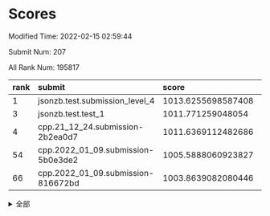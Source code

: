 # Scores

Modified Time: 2022-02-15 02:59:44

Submit Num: 207

All Rank Num: 195817

| rank |               submit               |       score        |       sigma        | pk_num |
| :--- | :--------------------------------- | :----------------- | :----------------- | :----- |
| 1    | jsonzb.test.submission_level_4     | 1013.6255698587408 | 0.8193294107796353 | 3789   |
| 3    | jsonzb.test.test_1                 | 1011.771259048054  | 0.7958671968571505 | 3785   |
| 4    | cpp.21_12_24.submission-2b2ea0d7   | 1011.6369112482686 | 0.7771943151360668 | 3783   |
| 54   | cpp.2022_01_09.submission-5b0e3de2 | 1005.5888060923827 | 0.7135641926349852 | 3787   |
| 66   | cpp.2022_01_09.submission-816672bd | 1003.8639082080446 | 0.708216870115791  | 3782   |


<details>
<summary>全部</summary>

| rank |                 submit                 |       score        |       sigma        | pk_num |
| :--- | :------------------------------------- | :----------------- | :----------------- | :----- |
| 1    | jsonzb.test.submission_level_4         | 1013.6255698587408 | 0.8193294107796353 | 3789   |
| 2    | gobigger.level_3.submission_level_3_14 | 1012.0732981112654 | 0.7980900243526821 | 3785   |
| 3    | jsonzb.test.test_1                     | 1011.771259048054  | 0.7958671968571505 | 3785   |
| 4    | cpp.21_12_24.submission-2b2ea0d7       | 1011.6369112482686 | 0.7771943151360668 | 3783   |
| 5    | gobigger.level_3.submission_level_3_38 | 1011.0828231980742 | 0.7741231017729635 | 3786   |
| 6    | gobigger.level_3.submission_level_3_37 | 1011.0612581433676 | 0.7638655263281632 | 3783   |
| 7    | gobigger.level_3.submission_level_3_42 | 1011.0250369915891 | 0.7831670536970016 | 3786   |
| 8    | gobigger.level_3.submission_level_3_7  | 1010.9957444992974 | 0.7761242935155941 | 3781   |
| 9    | gobigger.level_3.submission_level_3_30 | 1010.7643612948668 | 0.7620823273719273 | 3788   |
| 10   | gobigger.level_3.submission_level_3_27 | 1010.7558401623687 | 0.7782273966568485 | 3787   |
| 11   | gobigger.level_3.submission_level_3_44 | 1010.6919173087387 | 0.7516295701230409 | 3784   |
| 12   | gobigger.level_3.submission_level_3_40 | 1010.6244610087178 | 0.7853405534932565 | 3789   |
| 13   | gobigger.level_3.submission_level_3_20 | 1010.534299882016  | 0.7589206523713001 | 3786   |
| 14   | gobigger.level_3.submission_level_3_47 | 1010.4873697249612 | 0.736252447321129  | 3785   |
| 15   | gobigger.level_3.submission_level_3_48 | 1010.4741086567956 | 0.7576381127535612 | 3784   |
| 16   | gobigger.level_3.submission_level_3_4  | 1010.4454601429704 | 0.7785805194962252 | 3784   |
| 17   | gobigger.level_3.submission_level_3_13 | 1010.4196579471379 | 0.7764586669807129 | 3787   |
| 18   | gobigger.level_3.submission_level_3_2  | 1010.3850599675546 | 0.7597613663687306 | 3785   |
| 19   | gobigger.level_3.submission_level_3_23 | 1010.3012665262363 | 0.7671993221690223 | 3781   |
| 20   | gobigger.level_3.submission_level_3_25 | 1010.1692007437701 | 0.7442554324232644 | 3781   |
| 21   | gobigger.level_3.submission_level_3_8  | 1010.1666100021348 | 0.7560487982693697 | 3782   |
| 22   | gobigger.level_3.submission_level_3_19 | 1010.0999754657779 | 0.7395723457259321 | 3785   |
| 23   | gobigger.level_3.submission_level_3_34 | 1009.963058681048  | 0.7482408271144811 | 3779   |
| 24   | gobigger.level_3.submission_level_3_18 | 1009.8465997379835 | 0.7703519730902454 | 3788   |
| 25   | gobigger.level_3.submission_level_3_32 | 1009.7655775438756 | 0.7430278158915821 | 3784   |
| 26   | gobigger.level_3.submission_level_3_41 | 1009.7601620788586 | 0.7542537918689677 | 3787   |
| 27   | gobigger.level_3.submission_level_3_11 | 1009.7379589058362 | 0.7496723093923384 | 3783   |
| 28   | gobigger.level_3.submission_level_3_16 | 1009.7290009475233 | 0.771445363112535  | 3786   |
| 29   | gobigger.level_3.submission_level_3_26 | 1009.6969644042897 | 0.7654938794350161 | 3782   |
| 30   | gobigger.level_3.submission_level_3_21 | 1009.613125848497  | 0.7483501878986613 | 3785   |
| 31   | gobigger.level_3.submission_level_3_36 | 1009.6079984284422 | 0.7673742748262528 | 3785   |
| 32   | gobigger.level_3.submission_level_3_24 | 1009.5526276184089 | 0.7515639399830627 | 3782   |
| 33   | gobigger.level_3.submission_level_3_22 | 1009.5501567181177 | 0.7543843464566284 | 3782   |
| 34   | gobigger.level_3.submission_level_3_12 | 1009.5445393654043 | 0.7708548143354608 | 3786   |
| 35   | gobigger.level_3.submission_level_3_35 | 1009.5099722296985 | 0.7415495909137406 | 3784   |
| 36   | gobigger.level_3.submission_level_3_46 | 1009.4510826695706 | 0.7580977951723455 | 3777   |
| 37   | gobigger.level_3.submission_level_3_10 | 1009.4130860008361 | 0.7305280074972814 | 3787   |
| 38   | gobigger.level_3.submission_level_3_45 | 1009.4028044866476 | 0.7515681917643959 | 3784   |
| 39   | gobigger.level_3.submission_level_3_49 | 1009.3383427236346 | 0.7593223390724899 | 3783   |
| 40   | gobigger.level_3.submission_level_3_0  | 1009.315590227398  | 0.7628259901908062 | 3786   |
| 41   | gobigger.level_3.submission_level_3_6  | 1009.2473680358667 | 0.75776740795284   | 3787   |
| 42   | gobigger.level_3.submission_level_3_31 | 1009.1961757811423 | 0.753245074387516  | 3781   |
| 43   | gobigger.level_3.submission_level_3_29 | 1009.1898714214266 | 0.7616610039563626 | 3780   |
| 44   | gobigger.level_3.submission_level_3_28 | 1009.1692212556668 | 0.7585752269714267 | 3785   |
| 45   | gobigger.level_3.submission_level_3_39 | 1009.0927135986644 | 0.7315598253455933 | 3784   |
| 46   | gobigger.level_3.submission_level_3_9  | 1009.091428523604  | 0.7577540359985331 | 3777   |
| 47   | gobigger.level_3.submission_level_3_33 | 1009.0362789337878 | 0.7504310605380394 | 3784   |
| 48   | gobigger.level_3.submission_level_3_17 | 1009.0084307586175 | 0.754462138515416  | 3782   |
| 49   | gobigger.level_3.submission_level_3_5  | 1008.8814086007116 | 0.761719564349912  | 3785   |
| 50   | gobigger.level_3.submission_level_3_1  | 1008.5796485497935 | 0.73940369230885   | 3781   |
| 51   | gobigger.level_3.submission_level_3_3  | 1008.4512473551259 | 0.7415976485261253 | 3783   |
| 52   | gobigger.level_3.submission_level_3_15 | 1008.4489248045135 | 0.7338399678030884 | 3789   |
| 53   | gobigger.level_3.submission_level_3_43 | 1008.2643411476488 | 0.7427360320855122 | 3786   |
| 54   | cpp.2022_01_09.submission-5b0e3de2     | 1005.5888060923827 | 0.7135641926349852 | 3787   |
| 55   | gobigger.level_1.submission_level_1_23 | 1005.5036316198137 | 0.727043233334609  | 3784   |
| 56   | gobigger.level_1.submission_level_1_21 | 1005.4630700835494 | 0.7274861069306999 | 3791   |
| 57   | gobigger.level_1.submission_level_1_29 | 1004.4980323487471 | 0.7118480736414005 | 3783   |
| 58   | gobigger.level_1.submission_level_1_35 | 1004.2809078635863 | 0.7216642207088596 | 3779   |
| 59   | gobigger.level_1.submission_level_1_22 | 1004.2676748481628 | 0.7077467823528242 | 3788   |
| 60   | gobigger.level_1.submission_level_1_13 | 1004.2109171961107 | 0.718088192550954  | 3784   |
| 61   | gobigger.level_1.submission_level_1_41 | 1004.0633848443449 | 0.7114192437358928 | 3785   |
| 62   | gobigger.level_1.submission_level_1_11 | 1003.9592940672715 | 0.7174514371913361 | 3786   |
| 63   | gobigger.level_1.submission_level_1_25 | 1003.9171911536175 | 0.714183341431171  | 3787   |
| 64   | gobigger.level_1.submission_level_1_12 | 1003.9141628983238 | 0.7116086657139582 | 3784   |
| 65   | gobigger.level_1.submission_level_1_14 | 1003.890668953688  | 0.7176645042948853 | 3779   |
| 66   | cpp.2022_01_09.submission-816672bd     | 1003.8639082080446 | 0.708216870115791  | 3782   |
| 67   | gobigger.level_1.submission_level_1_44 | 1003.8017474573353 | 0.7104448002665946 | 3784   |
| 68   | gobigger.level_1.submission_level_1_10 | 1003.6597119990668 | 0.6995494352272483 | 3787   |
| 69   | gobigger.level_1.submission_level_1_19 | 1003.610422538354  | 0.715825840065344  | 3780   |
| 70   | gobigger.level_1.submission_level_1_49 | 1003.5957226381418 | 0.7325110745441367 | 3787   |
| 71   | gobigger.level_1.submission_level_1_8  | 1003.5754312657651 | 0.7156064976550054 | 3778   |
| 72   | gobigger.level_1.submission_level_1_45 | 1003.5211490825784 | 0.7172056504846677 | 3779   |
| 73   | gobigger.level_1.submission_level_1_28 | 1003.4881908813172 | 0.7194582982768509 | 3789   |
| 74   | gobigger.level_1.submission_level_1_6  | 1003.4602648983616 | 0.7175935951122995 | 3780   |
| 75   | gobigger.level_1.submission_level_1_43 | 1003.4283863914794 | 0.7095615865812769 | 3781   |
| 76   | gobigger.level_1.submission_level_1_5  | 1003.397692165564  | 0.710227162802058  | 3782   |
| 77   | gobigger.level_1.submission_level_1_48 | 1003.3230174327258 | 0.7088942085288908 | 3784   |
| 78   | gobigger.level_1.submission_level_1_39 | 1003.2221333052429 | 0.7270749499791422 | 3787   |
| 79   | gobigger.level_1.submission_level_1_46 | 1003.1989524354686 | 0.7150891565924824 | 3783   |
| 80   | gobigger.level_1.submission_level_1_3  | 1002.9947057076613 | 0.7143344639105597 | 3786   |
| 81   | gobigger.level_1.submission_level_1_30 | 1002.9814552420646 | 0.7085552836926733 | 3782   |
| 82   | gobigger.level_1.submission_level_1_33 | 1002.9437975369693 | 0.7227331140234263 | 3782   |
| 83   | gobigger.level_1.submission_level_1_16 | 1002.8673507494013 | 0.7211471361502716 | 3785   |
| 84   | gobigger.level_1.submission_level_1_36 | 1002.8598638182515 | 0.7172993143532164 | 3778   |
| 85   | gobigger.level_1.submission_level_1_1  | 1002.827466814335  | 0.707582554150978  | 3780   |
| 86   | gobigger.level_1.submission_level_1_26 | 1002.8148171871002 | 0.7228887922326602 | 3781   |
| 87   | gobigger.level_1.submission_level_1_37 | 1002.8137732228295 | 0.7229749749893152 | 3779   |
| 88   | gobigger.level_1.submission_level_1_9  | 1002.7210540303622 | 0.7085519953564806 | 3780   |
| 89   | gobigger.level_1.submission_level_1_20 | 1002.6932002323123 | 0.7173564061227478 | 3784   |
| 90   | gobigger.level_1.submission_level_1_31 | 1002.643985187631  | 0.7002833418036358 | 3785   |
| 91   | gobigger.level_1.submission_level_1_15 | 1002.5382718359818 | 0.7140254655549305 | 3786   |
| 92   | gobigger.level_1.submission_level_1_34 | 1002.5349677402118 | 0.7143890584472459 | 3784   |
| 93   | gobigger.level_1.submission_level_1_7  | 1002.4932023825493 | 0.7021961347423633 | 3781   |
| 94   | gobigger.level_1.submission_level_1_27 | 1002.489458040429  | 0.7076048874153167 | 3784   |
| 95   | gobigger.level_1.submission_level_1_0  | 1002.4538459836778 | 0.7051571125153129 | 3784   |
| 96   | gobigger.level_1.submission_level_1_2  | 1002.3468656120862 | 0.7011932386613319 | 3783   |
| 97   | gobigger.level_1.submission_level_1_40 | 1002.2857345868898 | 0.7081186885963112 | 3784   |
| 98   | gobigger.level_1.submission_level_1_18 | 1002.2805581789    | 0.7156943298492368 | 3781   |
| 99   | gobigger.level_1.submission_level_1_32 | 1002.2625210139956 | 0.7161620001995214 | 3786   |
| 100  | gobigger.level_1.submission_level_1_17 | 1002.1207591008465 | 0.7067719963066611 | 3790   |
| 101  | gobigger.level_1.submission_level_1_38 | 1002.0710144886747 | 0.7111637680629443 | 3785   |
| 102  | gobigger.level_1.submission_level_1_24 | 1001.9523726097941 | 0.7092997608313791 | 3786   |
| 103  | gobigger.level_1.submission_level_1_47 | 1001.9107691248953 | 0.7044595243150766 | 3783   |
| 104  | gobigger.level_1.submission_level_1_42 | 1001.7882777464432 | 0.7139840281406401 | 3786   |
| 105  | gobigger.level_1.submission_level_1_4  | 1001.6909573211193 | 0.7149610960459725 | 3779   |
| 106  | gobigger.random.submission_random_47   | 997.4509609515646  | 0.7112114178022595 | 3786   |
| 107  | gobigger.random.submission_random_21   | 997.4294662334427  | 0.7143107308749218 | 3780   |
| 108  | gobigger.random.submission_random_29   | 997.4000008466828  | 0.7037370796869784 | 3788   |
| 109  | gobigger.random.submission_random_28   | 997.1460795271435  | 0.705907198372573  | 3782   |
| 110  | gobigger.random.submission_random_18   | 996.9844563691406  | 0.7133751127385989 | 3782   |
| 111  | gobigger.random.submission_random_13   | 996.9478585132813  | 0.7068587267019301 | 3784   |
| 112  | gobigger.random.submission_random_15   | 996.9349303214484  | 0.7033288862428345 | 3780   |
| 113  | gobigger.random.submission_random_42   | 996.8867298300148  | 0.7190816617213144 | 3790   |
| 114  | gobigger.random.submission_random_35   | 996.7908126346417  | 0.7172541055870423 | 3782   |
| 115  | gobigger.random.submission_random_7    | 996.7791492888715  | 0.7129447512687674 | 3788   |
| 116  | gobigger.random.submission_random_37   | 996.6647166759689  | 0.7078779233899486 | 3780   |
| 117  | gobigger.random.submission_random_12   | 996.5657160199361  | 0.7125733182755987 | 3787   |
| 118  | gobigger.random.submission_random_17   | 996.5603743985916  | 0.717492293031256  | 3784   |
| 119  | gobigger.random.submission_random_6    | 996.4521685464348  | 0.7083740548678964 | 3784   |
| 120  | gobigger.random.submission_random_39   | 996.4496017459857  | 0.7016146821859425 | 3784   |
| 121  | gobigger.random.submission_random_31   | 996.3759954794643  | 0.7011307538717089 | 3785   |
| 122  | gobigger.random.submission_random_14   | 996.3041045154956  | 0.7177672997913309 | 3781   |
| 123  | gobigger.random.submission_random_48   | 996.2496136866301  | 0.6999963972648948 | 3780   |
| 124  | gobigger.random.submission_random_2    | 996.2367859751463  | 0.7068199621394908 | 3782   |
| 125  | gobigger.random.submission_random_1    | 996.1495772164557  | 0.7014247263186173 | 3784   |
| 126  | gobigger.random.submission_random_26   | 996.0952467691494  | 0.7047423531366654 | 3785   |
| 127  | gobigger.random.submission_random_8    | 996.0737468409368  | 0.7200273358685744 | 3786   |
| 128  | gobigger.random.submission_random_0    | 996.0491428378299  | 0.7197889202403084 | 3786   |
| 129  | gobigger.random.submission_random_10   | 996.0254455262553  | 0.7081565696666147 | 3787   |
| 130  | gobigger.random.submission_random_11   | 996.0236036742227  | 0.695896395833454  | 3781   |
| 131  | gobigger.random.submission_random_27   | 995.9717267430126  | 0.717224044850063  | 3783   |
| 132  | gobigger.random.submission_random_45   | 995.9168245057008  | 0.7030628175229331 | 3788   |
| 133  | gobigger.random.submission_random_33   | 995.9165885897074  | 0.7073701630641637 | 3784   |
| 134  | gobigger.random.submission_random_24   | 995.840070857793   | 0.7140772603643718 | 3782   |
| 135  | gobigger.random.submission_random_32   | 995.8340234929609  | 0.7055863975495817 | 3783   |
| 136  | gobigger.random.submission_random_38   | 995.8100412845779  | 0.710190790771991  | 3782   |
| 137  | gobigger.random.submission_random_34   | 995.8079722311311  | 0.7214369694251227 | 3789   |
| 138  | gobigger.random.submission_random_5    | 995.756558530582   | 0.7107364695680324 | 3787   |
| 139  | gobigger.random.submission_random_40   | 995.7105592108351  | 0.7157064995089046 | 3787   |
| 140  | gobigger.random.submission_random_23   | 995.7051125925126  | 0.7068583850635369 | 3783   |
| 141  | gobigger.random.submission_random_44   | 995.653015895001   | 0.7135969649539414 | 3781   |
| 142  | gobigger.random.submission_random_9    | 995.6233012132234  | 0.7117363460292906 | 3783   |
| 143  | gobigger.random.submission_random_25   | 995.6078460945298  | 0.7070171113168972 | 3787   |
| 144  | gobigger.random.submission_random_30   | 995.5939877610335  | 0.7133646704284432 | 3785   |
| 145  | gobigger.random.submission_random_22   | 995.5636549728578  | 0.7125586148041434 | 3779   |
| 146  | gobigger.random.submission_random_49   | 995.4993762801855  | 0.6995784305061383 | 3787   |
| 147  | gobigger.random.submission_random_19   | 995.4486689992799  | 0.7192594186670914 | 3784   |
| 148  | gobigger.random.submission_random_20   | 995.4190147821272  | 0.7123601114632458 | 3784   |
| 149  | gobigger.random.submission_random_46   | 995.4038723909883  | 0.71541887727717   | 3781   |
| 150  | gobigger.random.submission_random_16   | 995.3827196191288  | 0.7144686211332701 | 3785   |
| 151  | gobigger.random.submission_random_4    | 995.3567013661578  | 0.7070498815778594 | 3779   |
| 152  | gobigger.random.submission_random_43   | 995.1857853418271  | 0.7089980794540031 | 3777   |
| 153  | gobigger.random.submission_random_41   | 995.1842046126619  | 0.7160767793056979 | 3786   |
| 154  | gobigger.random.submission_random_3    | 995.1733990621042  | 0.7225580622805697 | 3782   |
| 155  | gobigger.random.submission_random_36   | 994.983151354015   | 0.7071153974880505 | 3785   |
| 156  | gobigger.level_2.submission_level_2_6  | 994.5391665773534  | 0.7212238903530882 | 3783   |
| 157  | gobigger.level_2.submission_level_2_46 | 994.2933856106714  | 0.7163219264158697 | 3783   |
| 158  | gobigger.level_2.submission_level_2_2  | 993.963167874943   | 0.7265973197578487 | 3786   |
| 159  | gobigger.level_2.submission_level_2_34 | 993.8799213371076  | 0.7523847867248469 | 3782   |
| 160  | gobigger.level_2.submission_level_2_48 | 993.8745730807182  | 0.7358091544224289 | 3784   |
| 161  | gobigger.level_2.submission_level_2_42 | 993.5931995398353  | 0.7575928693596328 | 3785   |
| 162  | gobigger.level_2.submission_level_2_33 | 993.2616821199873  | 0.7485125678394805 | 3783   |
| 163  | gobigger.level_2.submission_level_2_39 | 993.2121735413351  | 0.722260619004265  | 3784   |
| 164  | gobigger.level_2.submission_level_2_5  | 993.135577520518   | 0.7464725661983729 | 3778   |
| 165  | gobigger.level_2.submission_level_2_19 | 993.0894282756783  | 0.7209875246092544 | 3783   |
| 166  | gobigger.level_2.submission_level_2_14 | 993.0887075906345  | 0.7280563049740542 | 3784   |
| 167  | gobigger.level_2.submission_level_2_36 | 993.0705395344522  | 0.7385089831602207 | 3787   |
| 168  | gobigger.level_2.submission_level_2_21 | 992.8188771134749  | 0.7322506058614042 | 3776   |
| 169  | gobigger.level_2.submission_level_2_37 | 992.8004488853251  | 0.7366625250820733 | 3785   |
| 170  | gobigger.level_2.submission_level_2_38 | 992.7628494914493  | 0.7378867367975657 | 3787   |
| 171  | gobigger.level_2.submission_level_2_47 | 992.7394655054854  | 0.734984368936831  | 3789   |
| 172  | gobigger.level_2.submission_level_2_7  | 992.6753474591708  | 0.7280965591697587 | 3788   |
| 173  | gobigger.level_2.submission_level_2_8  | 992.667406833871   | 0.735330522401124  | 3779   |
| 174  | gobigger.level_2.submission_level_2_1  | 992.6468966055578  | 0.7353256143565333 | 3783   |
| 175  | gobigger.level_2.submission_level_2_29 | 992.6344948649052  | 0.7662686120847318 | 3782   |
| 176  | gobigger.level_2.submission_level_2_35 | 992.6052953849744  | 0.7502996583154856 | 3784   |
| 177  | gobigger.level_2.submission_level_2_4  | 992.5205154846346  | 0.7569545859440191 | 3785   |
| 178  | gobigger.level_2.submission_level_2_23 | 992.4769640090346  | 0.728016958206081  | 3786   |
| 179  | gobigger.level_2.submission_level_2_27 | 992.3590421888904  | 0.739104587377923  | 3782   |
| 180  | gobigger.level_2.submission_level_2_13 | 992.306510005782   | 0.7649102849450575 | 3788   |
| 181  | gobigger.level_2.submission_level_2_26 | 992.1989639147374  | 0.7349113220695254 | 3784   |
| 182  | gobigger.level_2.submission_level_2_28 | 992.143367601356   | 0.7682135010905828 | 3787   |
| 183  | gobigger.level_2.submission_level_2_24 | 992.1290202801475  | 0.7710853589256828 | 3784   |
| 184  | gobigger.level_2.submission_level_2_9  | 991.9332095887688  | 0.7439017288199232 | 3782   |
| 185  | gobigger.level_2.submission_level_2_43 | 991.8468254850225  | 0.7295256723975304 | 3788   |
| 186  | gobigger.level_2.submission_level_2_30 | 991.8346599273998  | 0.7545610407234538 | 3782   |
| 187  | gobigger.level_2.submission_level_2_10 | 991.7923256095049  | 0.7513925586444458 | 3785   |
| 188  | gobigger.level_2.submission_level_2_16 | 991.7705171332831  | 0.7593960548237084 | 3786   |
| 189  | gobigger.level_2.submission_level_2_11 | 991.7334924159685  | 0.7283548876084942 | 3784   |
| 190  | gobigger.level_2.submission_level_2_20 | 991.7113484205901  | 0.7584343033396269 | 3779   |
| 191  | gobigger.level_2.submission_level_2_44 | 991.6796513811065  | 0.7486512533409817 | 3783   |
| 192  | gobigger.level_2.submission_level_2_15 | 991.61681052096    | 0.7623062762462707 | 3781   |
| 193  | gobigger.level_2.submission_level_2_3  | 991.5157617305717  | 0.7543648946723881 | 3781   |
| 194  | gobigger.level_2.submission_level_2_12 | 991.4977272460691  | 0.7648799739385186 | 3787   |
| 195  | gobigger.level_2.submission_level_2_31 | 991.477068817141   | 0.7539297541649623 | 3787   |
| 196  | gobigger.level_2.submission_level_2_18 | 991.3298584129715  | 0.737192323613167  | 3785   |
| 197  | gobigger.level_2.submission_level_2_49 | 991.2956167601393  | 0.7513501097868635 | 3784   |
| 198  | gobigger.level_2.submission_level_2_0  | 991.0744683557423  | 0.7668951900701908 | 3786   |
| 199  | gobigger.level_2.submission_level_2_17 | 990.9213987697324  | 0.7639009185614184 | 3788   |
| 200  | gobigger.level_2.submission_level_2_45 | 990.7959073675     | 0.7819083150093089 | 3785   |
| 201  | gobigger.level_2.submission_level_2_25 | 990.5819284273849  | 0.7661295089844682 | 3785   |
| 202  | gobigger.level_2.submission_level_2_40 | 990.4459761220909  | 0.7692749579310271 | 3784   |
| 203  | gobigger.level_2.submission_level_2_22 | 990.3886454147898  | 0.7521696619102134 | 3785   |
| 204  | gobigger.level_2.submission_level_2_32 | 990.1054988071903  | 0.7624897245076172 | 3787   |
| 205  | gobigger.level_2.submission_level_2_41 | 989.815091182969   | 0.7635702134939919 | 3790   |
| 206  | gobigger.none.submission_none_0        | 977.1896959607872  | 1.4231658169897716 | 3781   |
| 207  | gobigger.none.submission_none_1        | 976.1054000145435  | 1.3781103585979535 | 3780   |

</details>